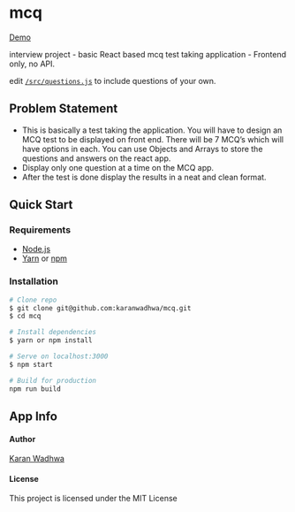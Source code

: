 # mcq
[Demo](http://139.59.49.175:5000/)

interview project - basic React based mcq test taking application - Frontend only, no API.

edit [`/src/questions.js`](https://github.com/karanwadhwa/mcq/blob/master/src/questions.js) to include questions of your own.

## Problem Statement
- This is basically a test taking the application. You will have to design an MCQ test to be displayed on front end. There will be 7 MCQ’s which will have options in each. You can use Objects and Arrays to store the questions and answers on the react app. 
- Display only one question at a time on the MCQ app.
- After the test is done display the results in a neat and clean format.

## Quick Start

### Requirements

- [Node.js](https://nodejs.org/en/)
- [Yarn](https://yarnpkg.com) or [npm](https://www.npmjs.com/)

### Installation
```sh
# Clone repo
$ git clone git@github.com:karanwadhwa/mcq.git
$ cd mcq

# Install dependencies
$ yarn or npm install

# Serve on localhost:3000
$ npm start

# Build for production
npm run build
```

## App Info

#### Author
[Karan Wadhwa](https://github.com/karanwadhwa)

#### License
This project is licensed under the MIT License
